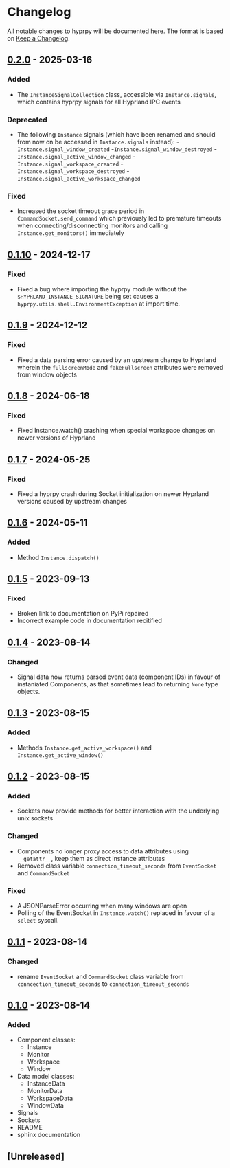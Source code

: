 # Changelog

All notable changes to hyprpy will be documented here.
The format is based on [Keep a Changelog](https://keepachangelog.com/en/1.0.0/).

## [0.2.0] - 2025-03-16

### Added

- The `InstanceSignalCollection` class, accessible via `Instance.signals`, which contains
  hyprpy signals for all Hyprland IPC events

### Deprecated

- The following `Instance` signals (which have been renamed and should from now on be accessed
  in `Instance.signals` instead):
  -`Instance.signal_window_created`
  -`Instance.signal_window_destroyed`
  -`Instance.signal_active_window_changed`
  -`Instance.signal_workspace_created`
  -`Instance.signal_workspace_destroyed`
  -`Instance.signal_active_workspace_changed`

### Fixed

- Increased the socket timeout grace period in `CommandSocket.send_command` which
  previously led to premature timeouts when connecting/disconnecting monitors and
  calling `Instance.get_monitors()` immediately

## [0.1.10] - 2024-12-17

### Fixed

- Fixed a bug where importing the hyprpy module without the `$HYPRLAND_INSTANCE_SIGNATURE` being set causes a `hyprpy.utils.shell.EnvironmentException` at import time.

## [0.1.9] - 2024-12-12

### Fixed

- Fixed a data parsing error caused by an upstream change to Hyprland wherein the `fullscreenMode` and `fakeFullscreen` attributes were removed from window objects

## [0.1.8] - 2024-06-18

### Fixed

- Fixed Instance.watch() crashing when special workspace changes on newer versions of Hyprland

## [0.1.7] - 2024-05-25

### Fixed

- Fixed a hyprpy crash during Socket initialization on newer Hyprland versions caused by upstream changes

## [0.1.6] - 2024-05-11

### Added

- Method `Instance.dispatch()`

## [0.1.5] - 2023-09-13

### Fixed

- Broken link to documentation on PyPi repaired
- Incorrect example code in documentation recitified

## [0.1.4] - 2023-08-14

### Changed

- Signal data now returns parsed event data (component IDs) in favour of instaniated Components, as that sometimes lead to returning `None` type objects.

## [0.1.3] - 2023-08-15

### Added

- Methods `Instance.get_active_workspace()` and `Instance.get_active_window()`

## [0.1.2] - 2023-08-15

### Added

- Sockets now provide methods for better interaction with the underlying unix sockets

### Changed

- Components no longer proxy access to data attributes using `__getattr__`, keep them as direct instance attributes
- Removed class variable `connection_timeout_seconds` from `EventSocket` and `CommandSocket`

### Fixed

- A JSONParseError occurring when many windows are open
- Polling of the EventSocket in `Instance.watch()` replaced in favour of a `select` syscall.

## [0.1.1] - 2023-08-14

### Changed

- rename `EventSocket` and `CommandSocket` class variable from `conncection_timeout_seconds` to `connection_timeout_seconds`

## [0.1.0] - 2023-08-14

### Added

- Component classes:
    - Instance
    - Monitor
    - Workspace
    - Window
- Data model classes:
    - InstanceData
    - MonitorData
    - WorkspaceData
    - WindowData
- Signals
- Sockets
- README
- sphinx documentation

## [Unreleased]

[0.2.0]: https://github.com/ulinja/hyprpy/compare/v0.1.10...v0.2.0
[0.1.10]: https://github.com/ulinja/hyprpy/compare/v0.1.9...v0.1.10
[0.1.9]: https://github.com/ulinja/hyprpy/compare/v0.1.8...v0.1.9
[0.1.8]: https://github.com/ulinja/hyprpy/compare/v0.1.7...v0.1.8
[0.1.7]: https://github.com/ulinja/hyprpy/compare/v0.1.6...v0.1.7
[0.1.6]: https://github.com/ulinja/hyprpy/compare/v0.1.5...v0.1.6
[0.1.5]: https://github.com/ulinja/hyprpy/compare/v0.1.4...v0.1.5
[0.1.4]: https://github.com/ulinja/hyprpy/compare/v0.1.3...v0.1.4
[0.1.3]: https://github.com/ulinja/hyprpy/compare/v0.1.2...v0.1.3
[0.1.2]: https://github.com/ulinja/hyprpy/compare/v0.1.1...v0.1.2
[0.1.1]: https://github.com/ulinja/hyprpy/compare/v0.1.0...v0.1.1
[0.1.0]: https://github.com/ulinja/hyprpy/releases/tag/v0.1.0

